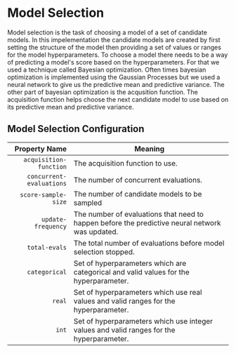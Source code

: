 # Model Selection

Model selection is the task of choosing a model of a set of candidate models. In this impelementation the candidate models are created by first setting the structure of the model then providing a set of values or ranges for the model hyperparameters. To choose a model there needs to be a way of predicting a model's score based on the hyperparameters. For that we used a technique called Bayesian optimization. Often times bayesian optimization is implemented using the Gaussian Processes but we used a neural network to give us the predictive mean and predictive variance. The other part of bayesian optimization is the acqusition function. The acquisition function helps choose the next candidate model to use based on its predictive mean and predictive variance. 

## Model Selection Configuration
|  Property Name                             |  Meaning              |
| -----------------------------------------: | --------------------- |
|``acquisition-function``                    |The acquisition function to use. |
|``concurrent-evaluations``                  |The number of concurrent evaluations. |
|``score-sample-size``                       |The number of candidate models to be sampled |
|``update-frequency``                        |The number of evaluations that need to happen before the predictive neural network was updated. |
|``total-evals``                             |The total number of evaluations before model selection stopped. |
|``categorical``                             |Set of hyperparameters which are categorical and valid values for the hyperparameter. |
|``real``                                    |Set of hyperparameters which use real values and valid ranges for the hyperparameter. |
|``int``                                     |Set of hyperparameters which use integer values and valid ranges for the hyperparameter. |
